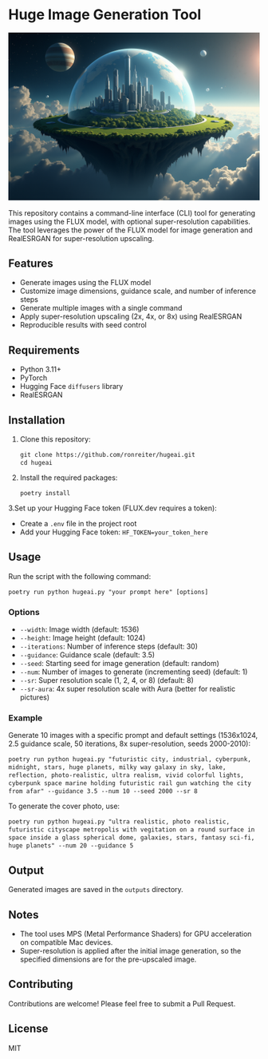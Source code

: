 # Huge Image Generation Tool

![example.png](example.png)

This repository contains a command-line interface (CLI) tool for generating images using the FLUX model, with optional super-resolution capabilities. The tool leverages the power of the FLUX model for image generation and RealESRGAN for super-resolution upscaling.

## Features

- Generate images using the FLUX model
- Customize image dimensions, guidance scale, and number of inference steps
- Generate multiple images with a single command
- Apply super-resolution upscaling (2x, 4x, or 8x) using RealESRGAN
- Reproducible results with seed control

## Requirements

- Python 3.11+
- PyTorch
- Hugging Face `diffusers` library
- RealESRGAN

## Installation

1. Clone this repository:
   ```
   git clone https://github.com/ronreiter/hugeai.git
   cd hugeai
   ```

2. Install the required packages:
   ```
   poetry install
   ```

3.Set up your Hugging Face token (FLUX.dev requires a token):
   - Create a `.env` file in the project root
   - Add your Hugging Face token: `HF_TOKEN=your_token_here`

## Usage

Run the script with the following command:

```
poetry run python hugeai.py "your prompt here" [options]
```

### Options

- `--width`: Image width (default: 1536)
- `--height`: Image height (default: 1024)
- `--iterations`: Number of inference steps (default: 30)
- `--guidance`: Guidance scale (default: 3.5)
- `--seed`: Starting seed for image generation (default: random)
- `--num`: Number of images to generate (incrementing seed) (default: 1)
- `--sr`: Super resolution scale (1, 2, 4, or 8) (default: 8)
- `--sr-aura`: 4x super resolution scale with Aura (better for realistic pictures)

### Example

Generate 10 images with a specific prompt and default settings (1536x1024, 2.5 guidance scale, 50 iterations, 8x super-resolution, seeds 2000-2010):

```
poetry run python hugeai.py "futuristic city, industrial, cyberpunk, midnight, stars, huge planets, milky way galaxy in sky, lake, reflection, photo-realistic, ultra realism, vivid colorful lights, cyberpunk space marine holding futuristic rail gun watching the city from afar" --guidance 3.5 --num 10 --seed 2000 --sr 8
```

To generate the cover photo, use:

```
poetry run python hugeai.py "ultra realistic, photo realistic, futuristic cityscape metropolis with vegitation on a round surface in space inside a glass spherical dome, galaxies, stars, fantasy sci-fi, huge planets" --num 20 --guidance 5
```

## Output

Generated images are saved in the `outputs` directory.

## Notes

- The tool uses MPS (Metal Performance Shaders) for GPU acceleration on compatible Mac devices.
- Super-resolution is applied after the initial image generation, so the specified dimensions are for the pre-upscaled image.

## Contributing

Contributions are welcome! Please feel free to submit a Pull Request.

## License

MIT
